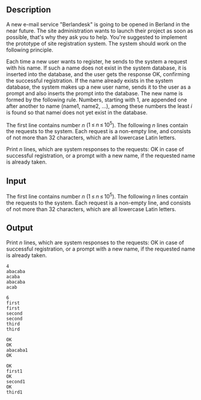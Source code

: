 ## Description

<div><p>A new e-mail service "Berlandesk" is going to be opened in Berland in the near future. The site administration wants to launch their project as soon as possible, that's why they ask you to help. You're suggested to implement the prototype of site registration system. The system should work on the following principle. </p><p>Each time a new user wants to register, he sends to the system a request with his <span class="tex-font-style-tt">name</span>. If such a <span class="tex-font-style-tt">name</span> does not exist in the system database, it is inserted into the database, and the user gets the response <span class="tex-font-style-tt">OK</span>, confirming the successful registration. If the <span class="tex-font-style-tt">name</span> already exists in the system database, the system makes up a new user name, sends it to the user as a prompt and <span class="tex-font-style-it">also inserts the prompt into the database</span>. The new name is formed by the following rule. Numbers, starting with 1, are appended one after another to <span class="tex-font-style-tt">name</span> (<span class="tex-font-style-tt">name1</span>, <span class="tex-font-style-tt">name2</span>, ...), among these numbers the least <span class="tex-span"><i>i</i></span> is found so that <span class="tex-font-style-tt">name</span><span class="tex-span"><i>i</i></span> does not yet exist in the database.</p></div><div class="input-specification"><p>The first line contains number <span class="tex-span"><i>n</i></span> (<span class="tex-span">1 ≤ <i>n</i> ≤ 10<sup class="upper-index">5</sup></span>). The following <span class="tex-span"><i>n</i></span> lines contain the requests to the system. Each request is a non-empty line, and consists of not more than 32 characters, which are all lowercase Latin letters.</p></div><div class="output-specification"><p>Print <span class="tex-span"><i>n</i></span> lines, which are system responses to the requests: <span class="tex-font-style-tt">OK</span> in case of successful registration, or a prompt with a new name, if the requested name is already taken.</p></div>

## Input

<p>The first line contains number <span class="tex-span"><i>n</i></span> (<span class="tex-span">1 ≤ <i>n</i> ≤ 10<sup class="upper-index">5</sup></span>). The following <span class="tex-span"><i>n</i></span> lines contain the requests to the system. Each request is a non-empty line, and consists of not more than 32 characters, which are all lowercase Latin letters.</p>

## Output

<p>Print <span class="tex-span"><i>n</i></span> lines, which are system responses to the requests: <span class="tex-font-style-tt">OK</span> in case of successful registration, or a prompt with a new name, if the requested name is already taken.</p>





```input1
4
abacaba
acaba
abacaba
acab

```




```input2
6
first
first
second
second
third
third

```




```output1
OK
OK
abacaba1
OK

```




```output2
OK
first1
OK
second1
OK
third1

```


